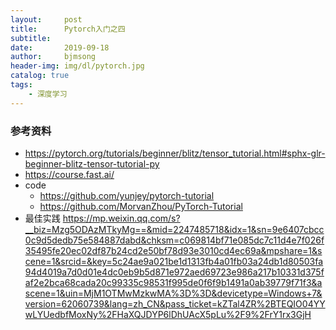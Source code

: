 ```yaml
---
layout:     post
title:      Pytorch入门之四
subtitle:   
date:       2019-09-18
author:     bjmsong
header-img: img/dl/pytorch.jpg
catalog: true
tags:
    - 深度学习
---
```

### 


### 参考资料
- https://pytorch.org/tutorials/beginner/blitz/tensor_tutorial.html#sphx-glr-beginner-blitz-tensor-tutorial-py
- https://course.fast.ai/
- code
    - https://github.com/yunjey/pytorch-tutorial
    - https://github.com/MorvanZhou/PyTorch-Tutorial
- 最佳实践
https://mp.weixin.qq.com/s?__biz=Mzg5ODAzMTkyMg==&mid=2247485718&idx=1&sn=9e6407cbcc0c9d5dedb75e584887dabd&chksm=c069814bf71e085dc7c11d4e7f026f35495fe20ec02df87b24cd2e50bf78d93e3010cd4ec69a&mpshare=1&scene=1&srcid=&key=5c24ae9a021be1d1313fb4a01fb03a24db1d80503fa94d4019a7d0d01e4dc0eb9b5d871e972aed69723e986a217b10331d375faf2e2bca68cada20c99335c98531f995de0f6f9b1491a0ab39779f71f3&ascene=1&uin=MjM1OTMwMzkwMA%3D%3D&devicetype=Windows+7&version=62060739&lang=zh_CN&pass_ticket=kZTal4ZR%2BTEQIO04YYwLYUedbfMoxNy%2FHaXQJDYP6lDhUAcX5pLu%2F9%2FrY1rx3GjH